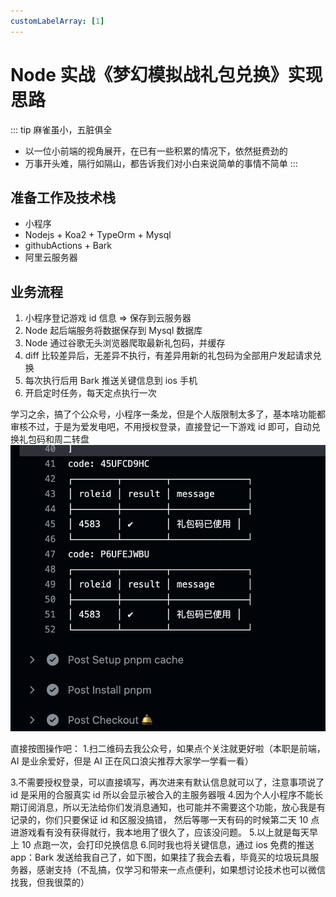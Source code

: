 ```yaml
---
customLabelArray: [1]
---
```


# <Label :level='1'/> Node 实战《梦幻模拟战礼包兑换》实现思路

::: tip 麻雀虽小，五脏俱全

- 以一位小前端的视角展开，在已有一些积累的情况下，依然挺费劲的
- 万事开头难，隔行如隔山，都告诉我们对小白来说简单的事情不简单
  :::

## 准备工作及技术栈

- 小程序
- Nodejs + Koa2 + TypeOrm + Mysql
- githubActions + Bark
- 阿里云服务器

## 业务流程

1. 小程序登记游戏 id 信息 => 保存到云服务器
2. Node 起后端服务将数据保存到 Mysql 数据库
3. Node 通过谷歌无头浏览器爬取最新礼包码，并缓存
4. diff 比较差异后，无差异不执行，有差异用新的礼包码为全部用户发起请求兑换
5. 每次执行后用 Bark 推送关键信息到 ios 手机
6. 开启定时任务，每天定点执行一次

学习之余，搞了个公众号，小程序一条龙，但是个人版限制太多了，基本啥功能都审核不过，于是为爱发电吧，不用授权登录，直接登记一下游戏 id 即可，自动兑换礼包码和周二转盘
![alt text](./mzimg/image.png)

直接按图操作吧： 1.扫二维码去我公众号，如果点个关注就更好啦（本职是前端，AI 是业余爱好，但是 AI 正在风口浪尖推荐大家学一学看一看）

3.不需要授权登录，可以直接填写，再次进来有默认信息就可以了，注意事项说了 id 是采用的合服真实 id 所以会显示被合入的主服务器哦 4.因为个人小程序不能长期订阅消息，所以无法给你们发消息通知，也可能并不需要这个功能，放心我是有记录的，你们只要保证 id 和区服没搞错，
然后等哪一天有码的时候第二天 10 点进游戏看有没有获得就行，我本地用了很久了，应该没问题。 5.以上就是每天早上 10 点跑一次，会打印兑换信息 6.同时我也将关键信息，通过 ios 免费的推送 app：Bark 发送给我自己了，如下图，如果挂了我会去看，毕竟买的垃圾玩具服务器，感谢支持（不乱搞，仅学习和带来一点点便利，如果想讨论技术也可以微信找我，但我很菜的）
